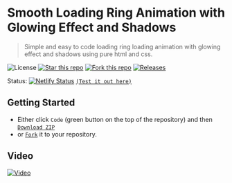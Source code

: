 # Smooth Loading Ring Animation with Glowing Effect and Shadows
> Simple and easy to code loading ring loading animation with glowing effect and shadows using pure html and css.

![License](https://img.shields.io/npm/l/css-star-rating.svg)
[![Star this repo](https://badgen.net/github/stars/blank-yt/Smooth-Loading-Ring-Animation-with-Glowing-Effect-and-Shadows)](https://github.com/blank-yt/Smooth-Loading-Ring-Animation-with-Glowing-Effect-and-Shadows/stargazers/)
[![Fork this repo](https://badgen.net/github/forks/blank-yt/Smooth-Loading-Ring-Animation-with-Glowing-Effect-and-Shadows)](https://github.com/blank-yt/Smooth-Loading-Ring-Animation-with-Glowing-Effect-and-Shadows/fork/)
[![Releases](https://img.shields.io/github/downloads/blank-yt/Smooth-Loading-Ring-Animation-with-Glowing-Effect-and-Shadows/total.svg)](https://github.com/blank-yt/Smooth-Loading-Ring-Animation-with-Glowing-Effect-and-Shadows/archive/refs/tags/Release.zip)

Status: [![Netlify Status](https://api.netlify.com/api/v1/badges/c554e499-4f16-49f9-aae4-ca625b578f89/deploy-status)](https://dashing-dodol-4ee2c9.netlify.app/) [`(Test it out here)`](https://dashing-dodol-4ee2c9.netlify.app/)

## Getting Started
- Either click `Code` (green button on the top of the repository) and then [`Download ZIP`](https://github.com/blank-yt/Smooth-Loading-Ring-Animation-with-Glowing-Effect-and-Shadows/archive/refs/tags/Release.zip)
- or [`Fork`](https://github.com/blank-yt/Smooth-Loading-Ring-Animation-with-Glowing-Effect-and-Shadows/fork) it to your repository.

## Video
[![Video](https://img.youtube.com/vi/VCdf5UyWnU4/0.jpg)](https://www.youtube.com/watch?v=VCdf5UyWnU4)
